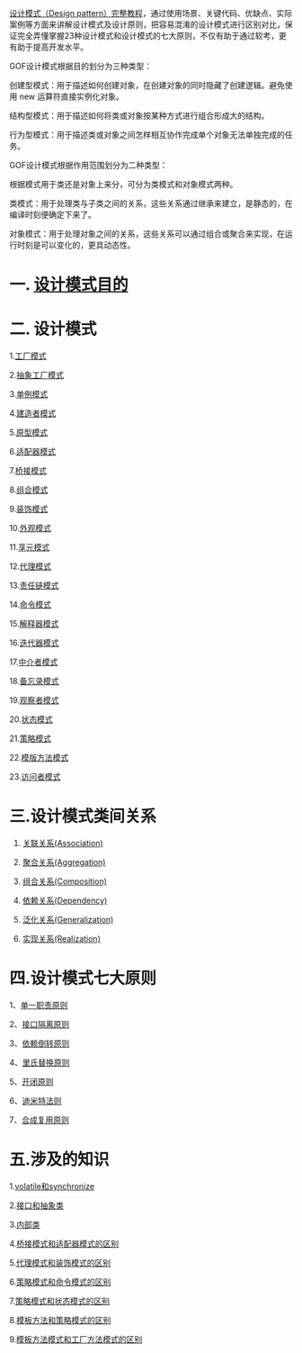[设计模式（Design pattern）完整教程](https://www.ljjyy.com/archives/2022/07/100684.html)，通过使用场景、关键代码、优缺点、实际案例等方面来讲解设计模式及设计原则，把容易混淆的设计模式进行区别对比，保证完全弄懂掌握23种设计模式和设计模式的七大原则，不仅有助于通过软考，更有助于提高开发水平。

GOF设计模式根据目的划分为三种类型：

创建型模式：用于描述如何创建对象，在创建对象的同时隐藏了创建逻辑。避免使用 new 运算符直接实例化对象。

结构型模式：用于描述如何将类或对象按某种方式进行组合形成大的结构。

行为型模式：用于描述类或对象之间怎样相互协作完成单个对象无法单独完成的任务。

GOF设计模式根据作用范围划分为二种类型：

根据模式用于类还是对象上来分，可分为类模式和对象模式两种。

类模式：用于处理类与子类之间的关系，这些关系通过继承来建立，是静态的，在编译时刻便确定下来了。

对象模式：用于处理对象之间的关系，这些关系可以通过组合或聚合来实现，在运行时刻是可以变化的，更具动态性。

# 一. [设计模式目的](https://www.ljjyy.com/archives/2022/07/100684.html#%E4%B8%80-%E8%AE%BE%E8%AE%A1%E6%A8%A1%E5%BC%8F%E7%9B%AE%E7%9A%84)

# 二. 设计模式

1.[工厂模式](https://www.ljjyy.com/archives/2022/07/100684.html#1-%E5%B7%A5%E5%8E%82%E6%A8%A1%E5%BC%8F)

2.[抽象工厂模式](https://www.ljjyy.com/archives/2022/07/100684.html#2-%E6%8A%BD%E8%B1%A1%E5%B7%A5%E5%8E%82%E6%A8%A1%E5%BC%8F)

3.[单例模式](https://www.ljjyy.com/archives/2022/07/100684.html#3-%E5%8D%95%E4%BE%8B%E6%A8%A1%E5%BC%8F)

4.[建造者模式](https://www.ljjyy.com/archives/2022/07/100684.html#4-%E5%BB%BA%E9%80%A0%E8%80%85%E6%A8%A1%E5%BC%8F)

5.[原型模式](https://www.ljjyy.com/archives/2022/07/100684.html#5-%E5%8E%9F%E5%9E%8B%E6%A8%A1%E5%BC%8F)

6.[适配器模式](https://www.ljjyy.com/archives/2022/07/100684.html#6-%E9%80%82%E9%85%8D%E5%99%A8%E6%A8%A1%E5%BC%8F)

7.[桥接模式](https://www.ljjyy.com/archives/2022/07/100684.html#7-%E6%A1%A5%E6%8E%A5%E6%A8%A1%E5%BC%8F)

8.[组合模式](https://www.ljjyy.com/archives/2022/07/100684.html#8-%E7%BB%84%E5%90%88%E6%A8%A1%E5%BC%8F)

9.[装饰模式](https://www.ljjyy.com/archives/2022/07/100684.html#9-%E8%A3%85%E9%A5%B0%E6%A8%A1%E5%BC%8F)

10.[外观模式](https://www.ljjyy.com/archives/2022/07/100684.html#10-%E5%A4%96%E8%A7%82%E6%A8%A1%E5%BC%8F)

11.[享元模式](https://www.ljjyy.com/archives/2022/07/100684.html#11-%E4%BA%AB%E5%85%83%E6%A8%A1%E5%BC%8F)

12.[代理模式](https://www.ljjyy.com/archives/2022/07/100684.html#12-%E4%BB%A3%E7%90%86%E6%A8%A1%E5%BC%8F)

13.[责任链模式](https://www.ljjyy.com/archives/2022/07/100684.html#13-%E8%B4%A3%E4%BB%BB%E9%93%BE%E6%A8%A1%E5%BC%8F)

14.[命令模式](https://www.ljjyy.com/archives/2022/07/100684.html#14-%E5%91%BD%E4%BB%A4%E6%A8%A1%E5%BC%8F)

15.[解释器模式](https://www.ljjyy.com/archives/2022/07/100684.html#15-%E8%A7%A3%E9%87%8A%E5%99%A8%E6%A8%A1%E5%BC%8F)

16.[迭代器模式](https://www.ljjyy.com/archives/2022/07/100684.html#16-%E8%BF%AD%E4%BB%A3%E5%99%A8%E6%A8%A1%E5%BC%8F)

17.[中介者模式](https://www.ljjyy.com/archives/2022/07/100684.html#17-%E4%B8%AD%E4%BB%8B%E8%80%85%E6%A8%A1%E5%BC%8F)

18.[备忘录模式](https://www.ljjyy.com/archives/2022/07/100684.html#18-%E5%A4%87%E5%BF%98%E5%BD%95%E6%A8%A1%E5%BC%8F)

19.[观察者模式](https://www.ljjyy.com/archives/2022/07/100684.html#19-%E8%A7%82%E5%AF%9F%E8%80%85%E6%A8%A1%E5%BC%8F)

20.[状态模式](https://www.ljjyy.com/archives/2022/07/100684.html#20-%E7%8A%B6%E6%80%81%E6%A8%A1%E5%BC%8F)

21.[策略模式](https://www.ljjyy.com/archives/2022/07/100684.html#21-%E7%AD%96%E7%95%A5%E6%A8%A1%E5%BC%8F)

22.[模版方法模式](https://www.ljjyy.com/archives/2022/07/100684.html#22-%E6%A8%A1%E7%89%88%E6%96%B9%E6%B3%95%E6%A8%A1%E5%BC%8F)

23.[访问者模式](https://www.ljjyy.com/archives/2022/07/100684.html#23-%E8%AE%BF%E9%97%AE%E8%80%85%E6%A8%A1%E5%BC%8F)

# 三.设计模式类间关系

1. [关联关系(Association)](https://www.ljjyy.com/archives/2022/07/100684.html#1-%E5%85%B3%E8%81%94%E5%85%B3%E7%B3%BB-Association)

2. [聚合关系(Aggregation)](https://www.ljjyy.com/archives/2022/07/100684.html#2-%E8%81%9A%E5%90%88%E5%85%B3%E7%B3%BB-Aggregation)

3. [组合关系(Composition)](https://www.ljjyy.com/archives/2022/07/100684.html#3-%E7%BB%84%E5%90%88%E5%85%B3%E7%B3%BB-Composition)

4. [依赖关系(Dependency)](https://www.ljjyy.com/archives/2022/07/100684.html#4-%E4%BE%9D%E8%B5%96%E5%85%B3%E7%B3%BB-Dependency)

5. [泛化关系(Generalization)](https://www.ljjyy.com/archives/2022/07/100684.html#5-%E6%B3%9B%E5%8C%96%E5%85%B3%E7%B3%BB-Generalization)

6. [实现关系(Realization)](https://www.ljjyy.com/archives/2022/07/100684.html#6-%E5%AE%9E%E7%8E%B0%E5%85%B3%E7%B3%BB-Realization)


# 四.设计模式七大原则

1、[单一职责原则](https://www.ljjyy.com/archives/2022/07/100684.html#1%E3%80%81%E5%8D%95%E4%B8%80%E8%81%8C%E8%B4%A3%E5%8E%9F%E5%88%99)

2、[接口隔离原则](https://www.ljjyy.com/archives/2022/07/100684.html#2%E3%80%81-%E6%8E%A5%E5%8F%A3%E9%9A%94%E7%A6%BB%E5%8E%9F%E5%88%99)

3、[依赖倒转原则](https://www.ljjyy.com/archives/2022/07/100684.html#3%E3%80%81-%E4%BE%9D%E8%B5%96%E5%80%92%E8%BD%AC%E5%8E%9F%E5%88%99)

4、[里氏替换原则](https://www.ljjyy.com/archives/2022/07/100684.html#4%E3%80%81-%E9%87%8C%E6%B0%8F%E6%9B%BF%E6%8D%A2%E5%8E%9F%E5%88%99)

5、[开闭原则](https://www.ljjyy.com/archives/2022/07/100684.html#5%E3%80%81%E5%BC%80%E9%97%AD%E5%8E%9F%E5%88%99)

6、[迪米特法则](https://www.ljjyy.com/archives/2022/07/100684.html#6%E3%80%81-%E8%BF%AA%E7%B1%B3%E7%89%B9%E6%B3%95%E5%88%99)

7、[合成复用原则](https://www.ljjyy.com/archives/2022/07/100684.html#7%E3%80%81%E5%90%88%E6%88%90%E5%A4%8D%E7%94%A8%E5%8E%9F%E5%88%99)


# 五.涉及的知识

1.[volatile和synchronize](https://www.ljjyy.com/archives/2022/07/100684.html#1-volatile%E5%92%8Csynchronize)

2.[接口和抽象类](https://www.ljjyy.com/archives/2022/07/100684.html#2-%E6%8E%A5%E5%8F%A3%E5%92%8C%E6%8A%BD%E8%B1%A1%E7%B1%BB)

3.[内部类](https://www.ljjyy.com/archives/2022/07/100684.html#3-%E5%86%85%E9%83%A8%E7%B1%BB)

4.[桥接模式和适配器模式的区别](https://www.ljjyy.com/archives/2022/07/100684.html#4-%E6%A1%A5%E6%8E%A5%E6%A8%A1%E5%BC%8F%E5%92%8C%E9%80%82%E9%85%8D%E5%99%A8%E6%A8%A1%E5%BC%8F%E7%9A%84%E5%8C%BA%E5%88%AB)

5.[代理模式和装饰模式的区别](https://www.ljjyy.com/archives/2022/07/100684.html#5-%E4%BB%A3%E7%90%86%E6%A8%A1%E5%BC%8F%E5%92%8C%E8%A3%85%E9%A5%B0%E6%A8%A1%E5%BC%8F%E7%9A%84%E5%8C%BA%E5%88%AB)

6.[策略模式和命令模式的区别](https://www.ljjyy.com/archives/2022/07/100684.html#6-%E7%AD%96%E7%95%A5%E6%A8%A1%E5%BC%8F%E5%92%8C%E5%91%BD%E4%BB%A4%E6%A8%A1%E5%BC%8F)

7.[策略模式和状态模式的区别](https://www.ljjyy.com/archives/2022/07/100684.html#7-%E7%AD%96%E7%95%A5%E6%A8%A1%E5%BC%8F%E5%92%8C%E7%8A%B6%E6%80%81%E6%A8%A1%E5%BC%8F)

8.[模板方法和策略模式的区别](https://www.ljjyy.com/archives/2022/07/100684.html#8-%E6%A8%A1%E6%9D%BF%E6%96%B9%E6%B3%95%E5%92%8C%E7%AD%96%E7%95%A5%E6%A8%A1%E5%BC%8F%E7%9A%84%E5%8C%BA%E5%88%AB)

9.[模板方法模式和工厂方法模式的区别](https://www.ljjyy.com/archives/2022/07/100684.html#9-%E6%A8%A1%E6%9D%BF%E6%96%B9%E6%B3%95%E6%A8%A1%E5%BC%8F%E5%92%8C%E5%B7%A5%E5%8E%82%E6%96%B9%E6%B3%95%E6%A8%A1%E5%BC%8F%E7%9A%84%E5%8C%BA%E5%88%AB)
